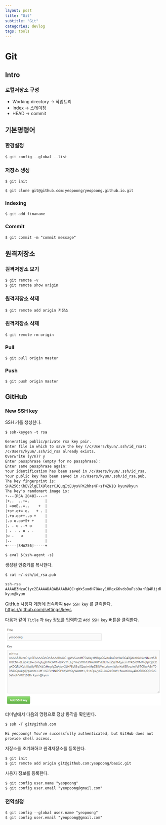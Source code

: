 ```yaml
---
layout: post
title: "Git"
subtitle: "Git"
categories: devlog
tags: tools
---
```


Git
===

Intro
-----

### 로컬저장소 구성
  * Working directory -> 작업트리
  * Index -> 스테이징
  * HEAD -> commit

기본명령어 
---------

### 환경설정

```
$ git config --global --list 
```

### 저장소 생성

```
$ git init 
```

```
$ git clone git@github.com:yeopoong/yeopoong.github.io.git
```

### Indexing 

```
$ git add finaname 
```

### Commit 

```
$ git commit -m "commit message" 
```


원격저장소
---------

### 원격저장소 보기

```
$ git remote -v 
$ git remote show origin 
```

### 원격저장소 삭제

```
$ git remote add origin 저장소
```

### 원격저장소 삭제

```
$ git remote rm origin
```

### Pull 

```
$ git pull origin master 
```

### Push 

```
$ git push origin master 
```


GitHub
------

### New SSH key

SSH 키를 생성한다.
```
$ ssh-keygen -t rsa
```

```
Generating public/private rsa key pair.
Enter file in which to save the key (/c/Users/kyun/.ssh/id_rsa):
/c/Users/kyun/.ssh/id_rsa already exists.
Overwrite (y/n)? y
Enter passphrase (empty for no passphrase):
Enter same passphrase again:
Your identification has been saved in /c/Users/kyun/.ssh/id_rsa.
Your public key has been saved in /c/Users/kyun/.ssh/id_rsa.pub.
The key fingerprint is:
SHA256:KbEV2lgElX9lozrCJQuqItEUysVPK2hhsNF+sf4ZNIQ kyun@kyun
The key's randomart image is:
+---[RSA 2048]----+
|+..  ..+=.       |
| =ooE..=..    +  |
|+o+.o+= o.   + . |
|.+o.oo++..o +    |
|.o o.oo+S+ +     |
|. . o ..+ o      |
| . . . o . .     |
|o .   o          |
|..               |
+----[SHA256]-----+
```

```
$ eval $(ssh-agent -s)
```

생성된 인증키를 복사한다.
```
$ cat ~/.ssh/id_rsa.pub 
```

```
ssh-rsa AAAAB3NzaC1yc2EAAAADAQABAAABAQC+gWxSuodH7OWay1HRqxG6vdoDuFsb9arRQ4RijdkdlsicisicNNJzz53II7BCNHdLs/5KEBxxdvhghjgtFMcJW1vtBXVT1LLg7HieSTfRiTdNAcR81VbtLNvxaSjhfMgacsnTY4Zc0VMMqIj7QBbDgXDQRUXVsIi8ql8yREVXdCtHngfgZqAjpyGLHPEyR3qSQqsimMpZ65WesLdwmtWbvXo6SRvu/mVc57CRqrA6riT0RfxDGpAkg8j/pkmM+Jdf+l6CPvNNIPSPdqVb9OyWatKtt+/31oFpk/yXZLOo2lkFhW+fwwc0UAy4D6tEB00Q6v2cCSefocHV0J7z5EBv kyun@kyun
```

GitHub 사용자 계정에 접속하여 `New SSH key` 를 클릭한다.
https://github.com/settings/keys

다음과 같이 `Title` 과 `Key` 정보를 입력하고 `Add SSH key` 버튼을 클릭한다.  

![](/assets/img/add_ssh_key.png)


터미널에서 다음의 명령으로 정상 동작을 확인한다.
```
$ ssh -T git@github.com 
```
```
Hi yeopoong! You've successfully authenticated, but GitHub does not provide shell access.
```

저장소를 초기화하고 원격저장소를 등록한다.
```
$ git init  
$ git remote add origin git@github.com:yeopoong/basic.git
```

사용자 정보를 등록한다.
```
$ git config user.name "yeopoong"  
$ git config user.email "yeopoong@gmail.com"
```

### 전역설정 
```
$ git config --global user.name "yeopoong"  
$ git config user.email "yeopoong@gmail.com"
```